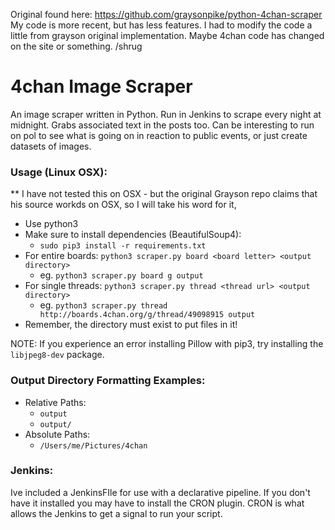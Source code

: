 Original found here: https://github.com/graysonpike/python-4chan-scraper
My code is more recent, but has less features. I had to modify the code a little from grayson original implementation. Maybe 4chan code has changed on the site or something. /shrug

# 4chan Image Scraper
An image scraper written in Python.
Run in Jenkins to scrape every night at midnight.
Grabs associated text in the posts too. 
Can be interesting to run on pol to see what is going on in reaction to public events, or just create datasets of images. 

### Usage (Linux OSX):

** I have not tested this on OSX - but the original Grayson repo claims that his source workds on OSX, so I will take his word for it,
- Use python3
- Make sure to install dependencies (BeautifulSoup4):
  - `sudo pip3 install -r requirements.txt`
- For entire boards: `python3 scraper.py board <board letter> <output directory>`
  - eg. `python3 scraper.py board g output`
- For single threads: `python3 scraper.py thread <thread url> <output directory>`
  - eg. `python3 scraper.py thread http://boards.4chan.org/g/thread/49098915 output`
- Remember, the directory must exist to put files in it!

NOTE: If you experience an error installing Pillow with pip3, try installing the `libjpeg8-dev` package.

### Output Directory Formatting Examples:

- Relative Paths:
  - `output`
  - `output/`
- Absolute Paths:
  - `/Users/me/Pictures/4chan`

### Jenkins:
Ive included a JenkinsFIle for use with a declarative pipeline. 
If you don't have it installed you may have to install the CRON plugin. 
CRON is what allows the Jenkins to get a signal to run your script. 
